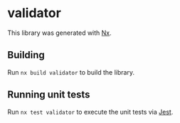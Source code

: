 # validator

This library was generated with [Nx](https://nx.dev).

## Building

Run `nx build validator` to build the library.

## Running unit tests

Run `nx test validator` to execute the unit tests via [Jest](https://jestjs.io).
